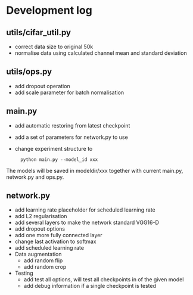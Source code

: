 # Development log 
## utils/cifar_util.py
- correct data size to original 50k
- normalise data using calculated channel mean and standard deviation 
## utils/ops.py
- add dropout operation 
- add scale parameter for batch normalisation 


## main.py 
- add automatic restoring from latest checkpoint 
- add a set of parameters for network.py to use 
- change experiment structure to 

		python main.py --model_id xxx
		
The models will be saved in modeldir/xxx together with current main.py, network.py and ops.py. 

## network.py
- add learning rate placeholder for scheduled learning rate 
- add L2 regularisation 
- add several layers to make the network standard VGG16-D
- add dropout options 
- add one more fully connected layer 
- change last activation to softmax
- add scheduled learning rate 
- Data augmentation 
	- add random flip 
	- add random crop 
- Testing 
	- add test all options, will test all checkpoints in of the given model
	- add debug information if a single checkpoint is tested 


